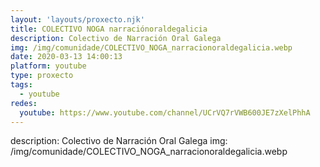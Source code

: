 ```yaml
---
layout: 'layouts/proxecto.njk'
title: COLECTIVO NOGA narraciónoraldegalicia
description: Colectivo de Narración Oral Galega
img: /img/comunidade/COLECTIVO_NOGA_narracionoraldegalicia.webp
date: 2020-03-13 14:00:13
platform: youtube
type: proxecto
tags:
  - youtube
redes:
  youtube: https://www.youtube.com/channel/UCrVQ7rVWB600JE7zXelPhhA
---
```

description: Colectivo de Narración Oral Galega
img: /img/comunidade/COLECTIVO_NOGA_narracionoraldegalicia.webp
